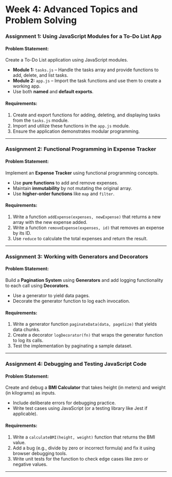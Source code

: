 # Week 4: Advanced Topics and Problem Solving

### Assignment 1: **Using JavaScript Modules for a To-Do List App**

#### **Problem Statement:**
Create a To-Do List application using JavaScript modules.  
- **Module 1:** `tasks.js` – Handle the tasks array and provide functions to add, delete, and list tasks.  
- **Module 2:** `app.js` – Import the task functions and use them to create a working app.  
- Use both **named** and **default exports**.

#### **Requirements:**
1. Create and export functions for adding, deleting, and displaying tasks from the `tasks.js` module.
2. Import and utilize these functions in the `app.js` module.
3. Ensure the application demonstrates modular programming.

---

### Assignment 2: **Functional Programming in Expense Tracker**

#### **Problem Statement:**
Implement an **Expense Tracker** using functional programming concepts.  
- Use **pure functions** to add and remove expenses.  
- Maintain **immutability** by not mutating the original array.  
- Use **higher-order functions** like `map` and `filter`.

#### **Requirements:**
1. Write a function `addExpense(expenses, newExpense)` that returns a new array with the new expense added.  
2. Write a function `removeExpense(expenses, id)` that removes an expense by its ID.  
3. Use `reduce` to calculate the total expenses and return the result.

---

### Assignment 3: **Working with Generators and Decorators**

#### **Problem Statement:**
Build a **Pagination System** using **Generators** and add logging functionality to each call using **Decorators**.  
- Use a generator to yield data pages.
- Decorate the generator function to log each invocation.

#### **Requirements:**
1. Write a generator function `paginateData(data, pageSize)` that yields data chunks.
2. Create a decorator `logDecorator(fn)` that wraps the generator function to log its calls.
3. Test the implementation by paginating a sample dataset.

---

### Assignment 4: **Debugging and Testing JavaScript Code**

#### **Problem Statement:**
Create and debug a **BMI Calculator** that takes height (in meters) and weight (in kilograms) as inputs.  
- Include deliberate errors for debugging practice.
- Write test cases using JavaScript (or a testing library like Jest if applicable).

#### **Requirements:**
1. Write a `calculateBMI(height, weight)` function that returns the BMI value.
2. Add a bug (e.g., divide by zero or incorrect formula) and fix it using browser debugging tools.
3. Write unit tests for the function to check edge cases like zero or negative values.

---

